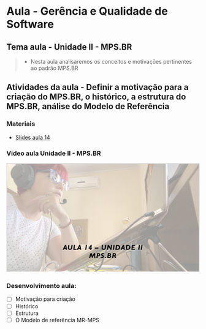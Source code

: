 # Aula - Gerência e Qualidade de Software
## Tema aula - Unidade II - MPS.BR
>  *  Nesta aula analisaremos os conceitos e motivações pertinentes ao padrão MPS.BR

## Atividades da aula - Definir a motivação para a criação do MPS.BR, o histórico, a estrutura do MPS.BR, análise do Modelo de Referência


### Materiais

- [Slides aula 14](aula14_unidadeII_mpsbr.pdf)

### Video aula Unidade II - MPS.BR

[![Aula - MPS BR](capa_aula14.png)](https://youtu.be/8Pekd7bPsi8)


### Desenvolvimento aula: 

- [ ] Motivação para criação
- [ ] Histórico
- [ ] Estrutura
- [ ] O Modelo de referência MR-MPS

